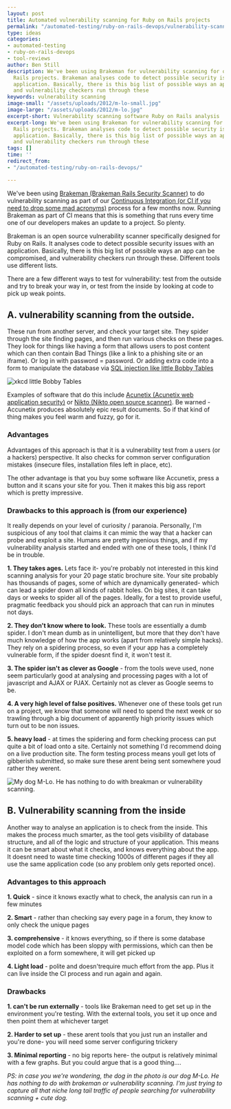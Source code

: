 ```yaml
---
layout: post
title: Automated vulnerability scanning for Ruby on Rails projects
permalink: "/automated-testing/ruby-on-rails-devops/vulnerability-scanning-ruby-on-rails/"
type: ideas
categories:
- automated-testing
- ruby-on-rails-devops
- tool-reviews
author: Ben Still
description: We've been using Brakeman for vulnerability scanning for our Ruby on
  Rails projects. Brakeman analyses code to detect possible security issues with an
  application. Basically, there is this big list of possible ways an app can be compromised,
  and vulnerability checkers run through these
keywords: vulnerability scanning
image-small: "/assets/uploads/2012/m-lo-small.jpg"
image-large: "/assets/uploads/2012/m-lo.jpg"
excerpt-short: Vulnerability scanning software Ruby on Rails analysis
excerpt-long: We've been using Brakeman for vulnerability scanning for our Ruby on
  Rails projects. Brakeman analyses code to detect possible security issues with an
  application. Basically, there is this big list of possible ways an app can be compromised,
  and vulnerability checkers run through these
tags: []
time: ''
redirect_from:
- "/automated-testing/ruby-on-rails-devops/"

---
```

We've been using [Brakeman (Brakeman Rails Security Scanner)](http://brakemanscanner.org/) to do vulnerability scanning as part of our [Continuous Integration (or CI if you need to drop some mad acronyms)](http://en.wikipedia.org/wiki/Continuous_integration)  process for a few months now. Running Brakeman as part of CI means that this is something that runs every time one of our developers makes an update to a project. So plenty.

Brakeman is an open source vulnerability scanner specifically designed for Ruby on Rails. It analyses code to detect possible security issues with an application. Basically, there is this big list of possible ways an app can be compromised, and vulnerability checkers run through these. Different tools use different lists.

There are a few different ways to test for vulnerability: test from the outside and try to break your way in, or test from the inside by looking at code to pick up weak points.

## A. vulnerability scanning from the outside.

These run from another server, and check your target site. They spider through the site finding pages, and then run various checks on these pages. They look for things like having a form that allows users to post content which can then contain Bad Things (like a link to a phishing site or an iframe). Or log in with password = password. Or adding extra code into a form to manipulate the database via [SQL injection like little Bobby Tables](http://xkcd.com/327/)

![xkcd little Bobby Tables](https://imgs.xkcd.com/comics/exploits_of_a_mom.png "XKCD")

Examples of software that do this include [Acunetix (Acunetix web application security)](http://www.acunetix.com/) or [Nikto (Nikto open source scanner)](http://cirt.net/nikto2). Be warned - Accunetix produces absolutely epic result documents. So if that kind of thing makes you feel warm and fuzzy, go for it.

### Advantages

Advantages of this approach is that it is a vulnerability test from a users (or a hackers) perspective. It also checks for common server configuration mistakes (insecure files, installation files left in place, etc).

The other advantage is that you buy some software like Accunetix, press a button and it scans your site for you. Then it makes this big ass report which is pretty impressive.

### Drawbacks to this approach is (from our experience)

It really depends on your level of curiosity / paranoia. Personally, I'm suspicious of any tool that claims it can mimic the way that a hacker can probe and exploit a site. Humans are pretty ingenious things, and if my vulnerability analysis started and ended with one of these tools, I think I'd be in trouble.

**1. They takes ages.** Lets face it- you're probably not interested in this kind scanning analysis for your 20 page static brochure site. Your site probably has thousands of pages, some of which are dynamically generated- which can lead a spider down all kinds of rabbit holes. On big sites, it can take days or weeks to spider all of the pages. Ideally, for a test to provide useful, pragmatic feedback you should pick an approach that can run in minutes not days.

**2. They don't know where to look.** These tools are essentially a dumb spider. I don't mean dumb as in unintelligent, but more that they don't have much knowledge of how the app works (apart from relatively simple hacks). They rely on a spidering process, so even if your app has a completely vulnerable form, if the spider doesnt find it, it won't test it.

**3. The spider isn't as clever as Google** - from the tools weve used, none seem particularly good at analysing and processing pages with a lot of javascript and AJAX or PJAX. Certainly not as clever as Google seems to be.

**4. A very high level of false positives.** Whenever one of these tools get run on a project, we know that someone will need to spend the next week or so trawling through a big document of apparently high priority issues which turn out to be non issues.

**5. heavy load** - at times the spidering and form checking process can put quite a bit of load onto a site. Certainly not something I'd recommend doing on a live production site. The form testing process means youll get lots of gibberish submitted, so make sure these arent being sent somewhere youd rather they werent.

![My dog M-Lo. He has nothing to do with breakman or vulnerability scanning.](/assets/uploads/2012/m-lo-medium.png)

## B. Vulnerability scanning from the inside

Another way to analyse an application is to check from the inside. This makes the process much smarter, as the tool gets visibility of database structure, and all of the logic and structure of your application. This means it can be smart about what it checks, and knows everything about the app. It doesnt need to waste time checking 1000s of different pages if they all use the same application code (so any problem only gets reported once).

### Advantages to this approach

**1. Quick** - since it knows exactly what to check, the analysis can run in a few minutes

**2. Smart** - rather than checking say every page in a forum, they know to only check the unique pages

**3. comprehensive** - it knows everything, so if there is some database model code which has been sloppy with permissions, which can then be exploited on a form somewhere, it will get picked up

**4. Light load** - polite and doesn'trequire much effort from the app. Plus it can live inside the CI process and run again and again.

### Drawbacks

**1. can't be run externally** - tools like Brakeman need to get set up in the environment you're testing. With the external tools, you set it up once and then point them at whichever target

**2. Harder to set up** - these arent tools that you just run an installer and you're done- you will need some server configuring trickery

**3. Minimal reporting** - no big reports here- the output is relatively minimal with a few graphs. But you could argue that is a good thing….

_PS: in case you we're wondering, the dog in the photo is our dog M-Lo. He has nothing to do with brakeman or vulnerability scanning. I'm just trying to capture all that niche long tail traffic of people searching for vulnerability scanning + cute dog._